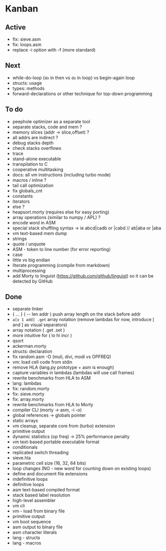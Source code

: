 # Kanban

## Active
- fix: sieve.asm
- fix: loops.asm
- replace -i option with -f (more standard)

## Next
- while-do-loop (`do` in then vs `do` in loop) vs begin-again loop
- structs: usage
- types: methods
- forward-declarations or other technique for top-down programming

## To do
- peephole optimizer as a separate tool
- separate stacks, code and mem ?
- memory slices (addr -> slice,offset) ?
- all addrs are indirect ?
- debug stacks depth
- check stacks overflows
- trace
- stand-alone executable
- transpilation to C
- cooperative multitasking
- docs: all vm instructions (including turbo mode)
- macros / inline ?
- tail call optimization
- fix globals_cnt
- constants
- iterators
- else ?
- heapsort.morty (requires else for easy porting)
- array operations (similar to numpy / APL) ?
- encode word in ASM
- special stack shuffling syntax -> ie abcd|cadb or |cabd // ab|aba or |aba
- vm text-based mem dump
- strings
- quote / unquote 
- ASM - token to line number (for error reporting)
- case
- little vs big endian
- literate programming (compile from markdown)
- multiprocessing
- add Morty to linguist (https://github.com/github/linguist) so it can be detected by GitHub

## Done
- separate linker
- { ... } ( -- len addr ) push array length on the stack before addr
- `a[x 1 add] .get` array notation (remove lambdas for now, introduce [ and ] as visual separators)
- array notation ( .get .set )
- more intuitive for ( lo hi incr )
- qsort
- ackerman.morty
- structs: declaration
- fix random.asm -O (muli, divi, modi vs OPFREQ)
- vm: load cell code from stdin
- remove HLA (lang.py prototype + asm is enough)
- capture variables in lambdas (lambdas will use call frames)
- rewrite benchmarks from HLA to ASM
- lang: lambdas
- fix: random.morty
- fix: sieve.morty
- fix: array.morty
- rewrite benchmarks from HLA to Morty
- compiler CLI (morty -> asm, -i -o)
- global references -> globals pointer
- static arrays
- vm cleanup, separate core from (turbo) extension
- primitive output
- dynamic statistics (op freq) -> 25% performance penalty
- vm text-based portable executable format
- conditionals
- replicated switch threading
- sieve.hla
- parametric cell size (16, 32, 64 bits)
- loop changes (NO - new word for counting down on existing loops)
- define and document file extensions
- indefinitive loops
- definitive loops
- asm text-based compiled format
- stack based label resolution
- high-level assembler
- vm cli
- vm - load from binary file
- primitive output
- vm boot sequence
- asm output to binary file
- asm character literals
- lang - structs
- lang - macros

